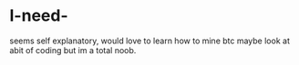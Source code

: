 # I-need-
seems self explanatory, would love to learn how to mine btc maybe look at abit of coding but im a total noob. 
